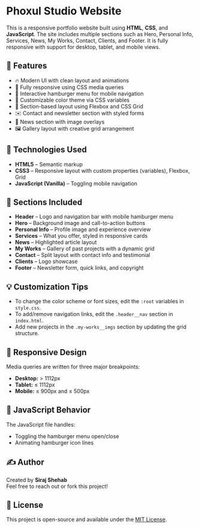 # Phoxul Studio Website

This is a responsive portfolio website built using **HTML**, **CSS**, and **JavaScript**. The site includes multiple sections such as Hero, Personal Info, Services, News, My Works, Contact, Clients, and Footer. It is fully responsive with support for desktop, tablet, and mobile views.

## 🚀 Features

- 🔥 Modern UI with clean layout and animations
- 📱 Fully responsive using CSS media queries
- 🍔 Interactive hamburger menu for mobile navigation
- 🎨 Customizable color theme via CSS variables
- 🧩 Section-based layout using Flexbox and CSS Grid
- ✉️ Contact and newsletter section with styled forms
- 📰 News section with image overlays
- 🖼️ Gallery layout with creative grid arrangement

## 🧠 Technologies Used

- **HTML5** – Semantic markup
- **CSS3** – Responsive layout with custom properties (variables), Flexbox, Grid
- **JavaScript (Vanilla)** – Toggling mobile navigation

## 📸 Sections Included

- **Header** – Logo and navigation bar with mobile hamburger menu
- **Hero** – Background image and call-to-action buttons
- **Personal Info** – Profile image and experience overview
- **Services** – What you offer, styled in responsive cards
- **News** – Highlighted article layout
- **My Works** – Gallery of past projects with a dynamic grid
- **Contact** – Split layout with contact info and testimonial
- **Clients** – Logo showcase
- **Footer** – Newsletter form, quick links, and copyright

## 💡 Customization Tips

- To change the color scheme or font sizes, edit the `:root` variables in `style.css`.
- To add/remove navigation links, edit the `.header__nav` section in `index.html`.
- Add new projects in the `.my-works__imgs` section by updating the grid structure.

## 📱 Responsive Design

Media queries are written for three major breakpoints:

- **Desktop:** > 1112px
- **Tablet:** ≤ 1112px
- **Mobile:** ≤ 900px and ≤ 500px

## 🧪 JavaScript Behavior

The JavaScript file handles:

- Toggling the hamburger menu open/close
- Animating hamburger icon lines

## ✍️ Author

Created by **Siraj Shehab**  
Feel free to reach out or fork this project!

## 📜 License

This project is open-source and available under the [MIT License](LICENSE).

